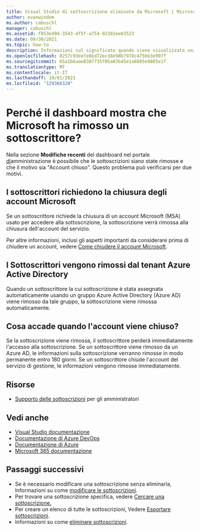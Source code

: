 ```yaml
---
title: Visual Studio di sottoscrizione eliminate da Microsoft | Microsoft Docs
author: evanwindom
ms.author: cabuschl
manager: cabuschl
ms.assetid: f853ed9d-3543-4f5f-a754-92381ee03523
ms.date: 09/30/2021
ms.topic: how-to
description: Informazioni sul significato quando viene visualizzata una notifica che indica che Microsoft ha eliminato una sottoscrizione.
ms.openlocfilehash: 8257c93eefe6bd72ec38e98b7978c475bb3e997f
ms.sourcegitcommit: 65a1b6aae8387735f05a83b45e1a6865e9805e1f
ms.translationtype: MT
ms.contentlocale: it-IT
ms.lasthandoff: 10/01/2021
ms.locfileid: "129366328"
---
```

# <a name="why-does-my-dashboard-shows-microsoft-removed-a-subscriber"></a>Perché il dashboard mostra che Microsoft ha rimosso un sottoscrittore? 
Nella sezione **Modifiche recenti** del dashboard nel portale [di](https://manage.visualstudio.com)amministrazione è possibile che le sottoscrizioni siano state rimosse e che il motivo sia "Account chiuso".  Questo problema può verificarsi per due motivi.  

## <a name="subscribers-request-closure-of-their-microsoft-accounts"></a>I sottoscrittori richiedono la chiusura degli account Microsoft
Se un sottoscrittore richiede la chiusura di un account Microsoft (MSA) usato per accedere alla sottoscrizione, la sottoscrizione verrà rimossa alla chiusura dell'account del servizio.  

Per altre informazioni, inclusi gli aspetti importanti da considerare prima di chiudere un account, vedere [Come chiudere il account Microsoft](https://support.microsoft.com/account-billing/how-to-close-your-microsoft-account-c1b2d13f-4de6-6e1b-4a31-d9d668849979).

## <a name="subscribers-are-removed-from-azure-active-directory-tenant"></a>I Sottoscrittori vengono rimossi dal tenant Azure Active Directory
Quando un sottoscrittore la cui sottoscrizione è stata assegnata automaticamente usando un gruppo Azure Active Directory (Azure AD) viene rimosso da tale gruppo, la sottoscrizione viene rimossa automaticamente.  

## <a name="what-happens-when-the-account-is-closed"></a>Cosa accade quando l'account viene chiuso?
Se la sottoscrizione viene rimossa, il sottoscrittore perderà immediatamente l'accesso alla sottoscrizione.  Se un sottoscrittore viene rimosso da un Azure AD, le informazioni sulla sottoscrizione verranno rimosse in modo permanente entro 180 giorni.  Se un sottoscrittore chiude l'account del servizio di gestione, le informazioni vengono rimosse immediatamente.  

## <a name="resources"></a>Risorse
- [Supporto delle sottoscrizioni](https://aka.ms/vsadminhelp) per gli amministratori

## <a name="see-also"></a>Vedi anche
- [Visual Studio documentazione](/visualstudio/)
- [Documentazione di Azure DevOps](/azure/devops/)
- [Documentazione di Azure](/azure/)
- [Microsoft 365 documentazione](/microsoft-365/)

## <a name="next-steps"></a>Passaggi successivi
- Se è necessario modificare una sottoscrizione senza eliminarla,  Informazioni su come [modificare le sottoscrizioni](edit-license.md).
- Per trovare una sottoscrizione specifica, vedere [Cercare una sottoscrizione.](search-license.md)
- Per creare un elenco di tutte le sottoscrizioni,  Vedere [Esportare sottoscrizioni](exporting-subscriptions.md).
- Informazioni su come [eliminare sottoscrizioni](delete-license.md). 

